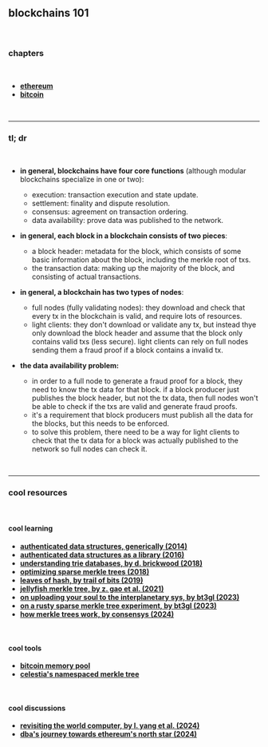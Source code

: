 ## blockchains 101

<br>

### chapters

<br>

* **[ethereum](ethereum)**
* **[bitcoin](bitcoin)**

<br>

---

### tl; dr

<br>

* **in general, blockchains have four core functions** (although modular blockchains specialize in one or two):
  * execution: transaction execution and state update.
  * settlement: finality and dispute resolution.
  * consensus: agreement on transaction ordering.
  * data availability: prove data was published to the network.
    
* **in general, each block in a blockchain consists of two pieces**:
  * a block header: metadata for the block, which consists of some basic information about the block, including the merkle root of txs.
  * the transaction data: making up the majority of the block, and consisting of actual transactions.

* **in general, a blockchain has two types of nodes**:
  * full nodes (fully validating nodes): they download and check that every tx in the blockchain is valid, and require lots of resources.
  * light clients: they don't download or validate any tx, but instead thye only download the block header and assume that the block only contains valid txs (less secure). light clients can rely on full nodes sending them a fraud proof if a block contains a invalid tx.

* **the data availability problem:**
  * in order to a full node to generate a fraud proof for a block, they need to know the tx data for that block. if a block producer just publishes the block header, but not the tx data, then full nodes won't be able to check if the txs are valid and generate fraud proofs.
  * it's a requirement that block producers must publish all the data for the blocks, but this needs to be enforced.
  * to solve this problem, there need to be a way for light clients to check that the tx data for a block was actually published to the network so full nodes can check it.   
   
<br>

----

### cool resources

<br>

#### cool learning

* **[authenticated data structures, generically (2014)](https://www.cs.umd.edu/~mwh/papers/gpads.pdf)**
* **[authenticated data structures as a library (2016)](https://bentnib.org/posts/2016-04-12-authenticated-data-structures-as-a-library.html)**
* **[understanding trie databases, by d. brickwood (2018)](https://medium.com/shyft-network/understanding-trie-databases-in-ethereum-9f03d2c3325d)**
* **[optimizing sparse merkle trees (2018)](https://ethresear.ch/t/optimizing-sparse-merkle-trees/3751)**
* **[leaves of hash, by trail of bits (2019)](https://blog.trailofbits.com/2019/06/17/leaves-of-hash/)**
* **[jellyfish merkle tree, by z. gao et al. (2021)](https://developers.diem.com/papers/jellyfish-merkle-tree/2021-01-14.pdf?ref=127.0.0.1)**
* **[on uploading your soul to the interplanetary sys, by bt3gl (2023)](https://mirror.xyz/go-outside.eth/A3iJGhXTJI5fgQoZVgIu3ovPV1P8zrxigpwngm0n4I0)**
* **[on a rusty sparse merkle tree experiment, by bt3gl (2023)](https://mirror.xyz/go-outside.eth/zX1BaGZLHAcQOKdhFnSSM0VW67_-OFCi5ZegGFPryvg)**
* **[how merkle trees work, by consensys (2024)](https://media.consensys.net/ever-wonder-how-merkle-trees-work-c2f8b7100ed3)**

<br>

#### cool tools

* **[bitcoin memory pool](https://www.blockchain.com/explorer/mempool/btc)**
* **[celestia's namespaced merkle tree](https://github.com/celestiaorg/nmt)**

<br>

#### cool discussions

* **[revisiting the world computer, by l. yang et al. (2024)](https://user.fm/files/v2-261b7914c204931fbf213d7d35307264/worldcomputer.pdf)**
* **[dba's journey towards ethereum's north star (2024)](https://dba.xyz/ethereums-north-star/)**
  

